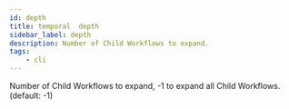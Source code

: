 ```yaml
---
id: depth
title: temporal  depth
sidebar_label: depth
description: Number of Child Workflows to expand.
tags:
    - cli
---
```


Number of Child Workflows to expand, -1 to expand all Child Workflows. (default: -1)
